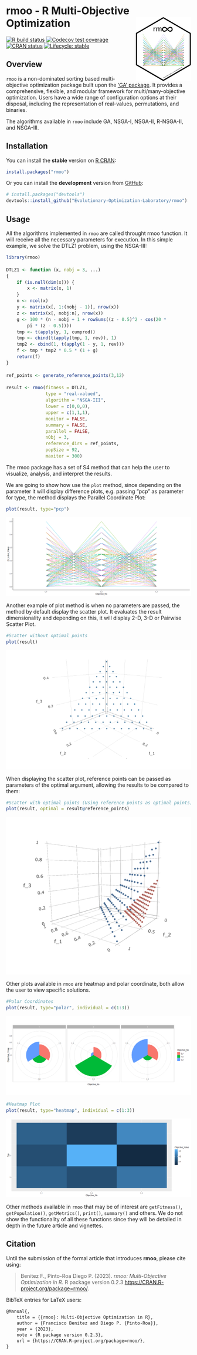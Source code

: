 
<!-- README.md is generated from README.Rmd. Please edit that file -->

# rmoo - R Multi-Objective Optimization <img src="man/figures/logo.png" align="right" width="150px" />

<!-- badges: start -->

[![R build
status](https://github.com/Evolutionary-Optimization-Laboratory/rmoo/workflows/R-CMD-check/badge.svg/)](https://github.com/Evolutionary-Optimization-Laboratory/rmoo/actions/)
[![Codecov test
coverage](https://codecov.io/gh/Evolutionary-Optimization-Laboratory/rmoo/branch/master/graph/badge.svg?token=QK4Z2yVUSw/)](https://app.codecov.io/gh/Evolutionary-Optimization-Laboratory/rmoo?branch=master)
[![CRAN
status](https://www.r-pkg.org/badges/version/rmoo)](https://CRAN.R-project.org/package=rmoo/)
[![Lifecycle:
stable](https://img.shields.io/badge/lifecycle-stable-brightgreen.svg)](https://lifecycle.r-lib.org/articles/stages.html#stable/)
<!-- badges: end -->

## Overview

`rmoo` is a non-dominated sorting based multi-objective optimization
package built upon the [‘GA’
package](https://CRAN.R-project.org/package=GA). It provides a
comprehensive, flexible, and modular framework for multi/many-objective
optimization. Users have a wide range of configuration options at their
disposal, including the representation of real-values, permutations, and
binaries.

The algorithms available in `rmoo` include GA, NSGA-I, NSGA-II,
R-NSGA-II, and NSGA-III.

## Installation

You can install the **stable** version on [R
CRAN](https://cran.r-project.org/package=rmoo):

``` r
install.packages("rmoo")
```

Or you can install the **development** version from
[GitHub](https://github.com/Evolutionary-Optimization-Laboratory/rmoo):

``` r
# install.packages("devtools")
devtools::install_github("Evolutionary-Optimization-Laboratory/rmoo")
```

## Usage

All the algorithms implemented in `rmoo` are called throught rmoo
function. It will receive all the necessary parameters for execution. In
this simple example, we solve the DTLZ1 problem, using the NSGA-III:

``` r
library(rmoo)

DTLZ1 <- function (x, nobj = 3, ...) 
{
    if (is.null(dim(x))) {
        x <- matrix(x, 1)
    }
    n <- ncol(x)
    y <- matrix(x[, 1:(nobj - 1)], nrow(x))
    z <- matrix(x[, nobj:n], nrow(x))
    g <- 100 * (n - nobj + 1 + rowSums((z - 0.5)^2 - cos(20 * 
        pi * (z - 0.5))))
    tmp <- t(apply(y, 1, cumprod))
    tmp <- cbind(t(apply(tmp, 1, rev)), 1)
    tmp2 <- cbind(1, t(apply(1 - y, 1, rev)))
    f <- tmp * tmp2 * 0.5 * (1 + g)
    return(f)
}

ref_points <- generate_reference_points(3,12)

result <- rmoo(fitness = DTLZ1,
               type = "real-valued",
               algorithm = "NSGA-III",
               lower = c(0,0,0),
               upper = c(1,1,1),
               monitor = FALSE,
               summary = FALSE,
               parallel = FALSE,
               nObj = 3,
               reference_dirs = ref_points,
               popSize = 92,
               maxiter = 300)
```

The rmoo package has a set of S4 method that can help the user to
visualize, analysis, and interpret the results.

We are going to show how use the `plot` method, since depending on the
parameter it will display difference plots, e.g. passing “pcp” as
parameter for type, the method displays the Parallel Coordinate Plot:

``` r
plot(result, type="pcp")
```

![](https://github.com/Evolutionary-Optimization-Laboratory/rmoo/blob/master/man/figures/README-example-1.png)<!-- -->

Another example of plot method is when no parameters are passed, the
method by default display the scatter plot. It evaluates the result
dimensionality and depending on this, it will display 2-D, 3-D or
Pairwise Scatter Plot.

``` r
#Scatter without optimal points
plot(result)
```

![](https://github.com/Evolutionary-Optimization-Laboratory/rmoo/blob/master/man/figures/README-example-2.png)<!-- -->

When displaying the scatter plot, reference points can be passed as
parameters of the optimal argument, allowing the results to be compared
to them:

``` r
#Scatter with optimal points (Using reference points as optimal points)
plot(result, optimal = result@reference_points)
```

![](https://github.com/Evolutionary-Optimization-Laboratory/rmoo/blob/master/man/figures/README-example-3.png)<!-- -->

Other plots available in `rmoo` are heatmap and polar coordinate, both
allow the user to view specific solutions.

``` r
#Polar Coordinates
plot(result, type="polar", individual = c(1:3))
```

![](https://github.com/Evolutionary-Optimization-Laboratory/rmoo/blob/master/man/figures/README-example-4.png)<!-- -->

``` r
#Heatmap Plot
plot(result, type="heatmap", individual = c(1:3))
```

![](https://github.com/Evolutionary-Optimization-Laboratory/rmoo/blob/master/man/figures/README-example-5.png)<!-- -->

Other methods available in `rmoo` that may be of interest are
`getFitness()`, `getPopulation()`, `getMetrics()`, `print()`,
`summary()` and others. We do not show the functionality of all these
functions since they will be detailed in depth in the future article and
vignettes.

## Citation

Until the submission of the formal article that introduces **rmoo**,
please cite using:

> Benitez F., Pinto-Roa Diego P. (2023). *rmoo: Multi-Objective
> Optimization in R*. R package version 0.2.3
> <https://CRAN.R-project.org/package=rmoo/>.

BibTeX entries for LaTeX users:

    @Manual{,
        title = {{rmoo}: Multi-Objective Optimization in R},
        author = {Francisco Benitez and Diego P. {Pinto-Roa}},
        year = {2023},
        note = {R package version 0.2.3},
        url = {https://CRAN.R-project.org/package=rmoo/},
    }
